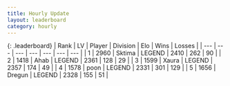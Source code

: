 ```yaml
---
title: Hourly Update
layout: leaderboard
category: hourly
---
```


{: .leaderboard}
| Rank | LV | Player | Division | Elo | Wins | Losses |
| --- | --- | --- | --- | --- | --- | --- |
| <span data-change="0">1</span> | 2960 | <span title="ID: 353063">Sktima</span> | LEGEND | <span data-change="0">2410</span> | <span data-change="0">262</span> | <span data-change="0">90</span> |
| <span data-change="0">2</span> | 1418 | <span title="ID: 402846">Ahab</span> | LEGEND | <span data-change="0">2361</span> | <span data-change="0">128</span> | <span data-change="0">29</span> |
| <span data-change="0">3</span> | 1599 | <span title="ID: 200908">Xaura</span> | LEGEND | <span data-change="0">2357</span> | <span data-change="0">174</span> | <span data-change="0">49</span> |
| <span data-change="1">4</span> | 1578 | <span title="ID: 540690">poon</span> | LEGEND | <span data-change="4">2331</span> | <span data-change="3">301</span> | <span data-change="1">129</span> |
| <span data-change="-1">5</span> | 1656 | <span title="ID: 337810">Dregun</span> | LEGEND | <span data-change="0">2328</span> | <span data-change="0">155</span> | <span data-change="0">51</span> |
